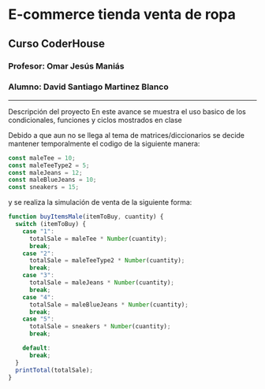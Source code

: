 # E-commerce tienda venta de ropa

## Curso CoderHouse

### Profesor: Omar Jesús Maniás

### Alumno: David Santiago Martinez Blanco

---

Descripción del proyecto
En este avance se muestra el uso basico de los condicionales, funciones y ciclos mostrados en clase

Debido a que aun no se llega al tema de matrices/diccionarios se decide mantener temporalmente el codigo de la siguiente manera:

```javascript
const maleTee = 10;
const maleTeeType2 = 5;
const maleJeans = 12;
const maleBlueJeans = 10;
const sneakers = 15;
```

y se realiza la simulación de venta de la siguiente forma:

```javascript
function buyItemsMale(itemToBuy, cuantity) {
  switch (itemToBuy) {
    case "1":
      totalSale = maleTee * Number(cuantity);
      break;
    case "2":
      totalSale = maleTeeType2 * Number(cuantity);
      break;
    case "3":
      totalSale = maleJeans * Number(cuantity);
      break;
    case "4":
      totalSale = maleBlueJeans * Number(cuantity);
      break;
    case "5":
      totalSale = sneakers * Number(cuantity);
      break;

    default:
      break;
  }
  printTotal(totalSale);
}
```

#
